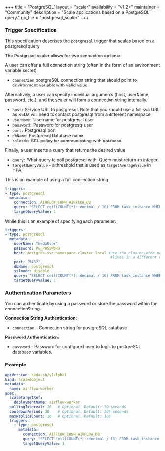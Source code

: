 +++
title = "PostgreSQL"
layout = "scaler"
availability = "v1.2+"
maintainer = "Community"
description = "Scale applications based on a PostgreSQL query."
go_file = "postgresql_scaler"
+++

### Trigger Specification

This specification describes the `postgresql` trigger that scales based on a postgresql query

The Postgresql scaler allows for two connection options:

A user can offer a full connection string 
(often in the form of an environment variable secret)

- `connection` postgreSQL connection string that should point to environment variable with valid value

Alternatively, a user can specify individual
arguments (host, userName, password, etc.), and the scaler will form a connection string 
internally.

- `host:` Service URL to postgresql. Note that you should use a full svc URL as KEDA will need to contact postgresql from a different namespace
- `userName:` Username for postgresql user
- `password:` Password for postgresql user
- `port:` Postgresql port
- `dbName:` Postgresql Database name
- `sslmode:` SSL policy for communicating with database

Finally, a user inserts a query that returns the desired value

- `query:` What query to poll postgresql with. Query must return an integer.
- `targetQueryValue` - a threshold that is used as `targetAverageValue` in HPA.

This is an example of using a full connection string:

```yaml
triggers:
- type: postgresql
  metadata:
    connection: AIRFLOW_CONN_AIRFLOW_DB
    query: "SELECT ceil(COUNT(*)::decimal / 16) FROM task_instance WHERE state='running' OR state='queued'"
    targetQueryValue: 1
```

While this is an example of specifying each parameter:

```yaml
triggers:
- type: postgresql
  metadata:
    userName: "kedaUser"
    password: PG_PASSWORD
    host: postgres-svc.namespace.cluster.local #use the cluster-wide namespace as KEDA 
                                                #lives in a different namespace from your postgres
    port: "5432"
    dbName: postgresql
    sslmode: disable
    query: "SELECT ceil(COUNT(*)::decimal / 16) FROM task_instance WHERE state='running' OR state='queued'"
    targetQueryValue: 1
```

### Authentication Parameters

You can authenticate by using a password or store the password within the connectionString.

**Connection String Authentication:**

- `connection` - Connection string for postgreSQL database

**Password Authentication:**

- `password` - Password for configured user to login to postgreSQL database
variables.

### Example

```yaml
apiVersion: keda.sh/v1alpha1
kind: ScaledObject
metadata:
  name: airflow-worker
spec:
  scaleTargetRef:
    deploymentName: airflow-worker
  pollingInterval: 10   # Optional. Default: 30 seconds
  cooldownPeriod: 30    # Optional. Default: 300 seconds
  maxReplicaCount: 10   # Optional. Default: 100
  triggers:
    - type: postgresql
      metadata:
        connection: AIRFLOW_CONN_AIRFLOW_DB
        query: "SELECT ceil(COUNT(*)::decimal / 16) FROM task_instance WHERE state='running' OR state='queued'"
        targetQueryValue: 1
```

